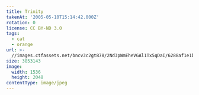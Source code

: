 ```yaml
---
title: Trinity
takenAt: '2005-05-10T15:14:42.000Z'
rotation: 0
license: CC BY-ND 3.0
tags:
  - cat
  - orange
url: >-
  //images.ctfassets.net/bncv3c2gt878/2Nd3pWmEheVGAl1Tx5qDaI/6288af1e1ba5db1c7c3635229661188c/trinity_4321110687_o
size: 3853143
image:
  width: 1536
  height: 2048
contentType: image/jpeg
---
```



